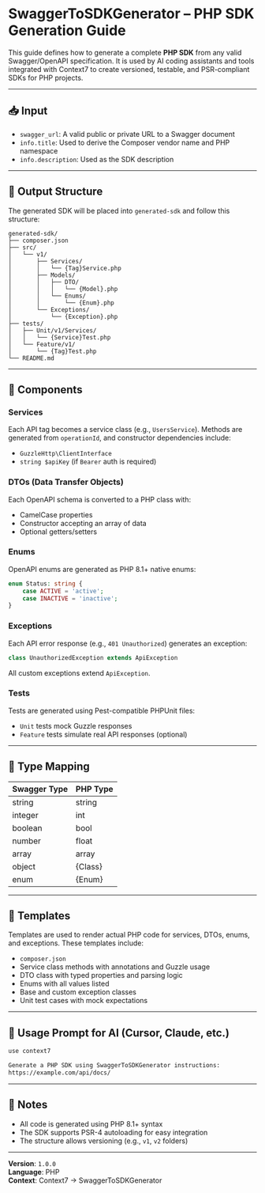 
# SwaggerToSDKGenerator – PHP SDK Generation Guide

This guide defines how to generate a complete **PHP SDK** from any valid Swagger/OpenAPI specification. It is used by AI coding assistants and tools integrated with Context7 to create versioned, testable, and PSR-compliant SDKs for PHP projects.

---

## 📥 Input

- `swagger_url`: A valid public or private URL to a Swagger document
- `info.title`: Used to derive the Composer vendor name and PHP namespace
- `info.description`: Used as the SDK description

---

## 📁 Output Structure

The generated SDK will be placed into `generated-sdk` and follow this structure:

```
generated-sdk/
├── composer.json
├── src/
│   └── v1/
│       ├── Services/
│       │   └── {Tag}Service.php
│       ├── Models/
│       │   ├── DTO/
│       │   │   └── {Model}.php
│       │   └── Enums/
│       │       └── {Enum}.php
│       └── Exceptions/
│           └── {Exception}.php
├── tests/
│   ├── Unit/v1/Services/
│   │   └── {Service}Test.php
│   └── Feature/v1/
│       └── {Tag}Test.php
└── README.md
```

---

## 🧱 Components

### Services

Each API tag becomes a service class (e.g., `UsersService`). Methods are generated from `operationId`, and constructor dependencies include:

- `GuzzleHttp\ClientInterface`
- `string $apiKey` (if `Bearer` auth is required)

### DTOs (Data Transfer Objects)

Each OpenAPI schema is converted to a PHP class with:

- CamelCase properties
- Constructor accepting an array of data
- Optional getters/setters

### Enums

OpenAPI enums are generated as PHP 8.1+ native enums:

```php
enum Status: string {
    case ACTIVE = 'active';
    case INACTIVE = 'inactive';
}
```

### Exceptions

Each API error response (e.g., `401 Unauthorized`) generates an exception:

```php
class UnauthorizedException extends ApiException
```

All custom exceptions extend `ApiException`.

### Tests

Tests are generated using Pest-compatible PHPUnit files:

- `Unit` tests mock Guzzle responses
- `Feature` tests simulate real API responses (optional)

---

## 🔀 Type Mapping

| Swagger Type | PHP Type |
|--------------|----------|
| string       | string   |
| integer      | int      |
| boolean      | bool     |
| number       | float    |
| array        | array    |
| object       | {Class}  |
| enum         | {Enum}   |

---

## 🧩 Templates

Templates are used to render actual PHP code for services, DTOs, enums, and exceptions. These templates include:

- `composer.json`
- Service class methods with annotations and Guzzle usage
- DTO class with typed properties and parsing logic
- Enums with all values listed
- Base and custom exception classes
- Unit test cases with mock expectations

---

## 🧠 Usage Prompt for AI (Cursor, Claude, etc.)

```txt
use context7

Generate a PHP SDK using SwaggerToSDKGenerator instructions:
https://example.com/api/docs/
```

---

## 📌 Notes

- All code is generated using PHP 8.1+ syntax
- The SDK supports PSR-4 autoloading for easy integration
- The structure allows versioning (e.g., `v1`, `v2` folders)

---

**Version**: `1.0.0`  
**Language**: PHP  
**Context**: Context7 → SwaggerToSDKGenerator
